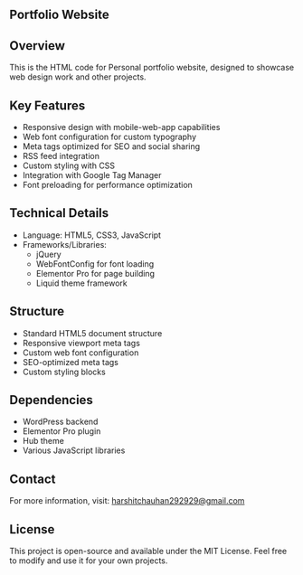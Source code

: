 ## Portfolio Website

## Overview
This is the HTML code for Personal portfolio website, designed to showcase web design work and other projects.

## Key Features
- Responsive design with mobile-web-app capabilities
- Web font configuration for custom typography
- Meta tags optimized for SEO and social sharing
- RSS feed integration
- Custom styling with CSS
- Integration with Google Tag Manager
- Font preloading for performance optimization

## Technical Details
- Language: HTML5, CSS3, JavaScript
- Frameworks/Libraries:
  - jQuery
  - WebFontConfig for font loading
  - Elementor Pro for page building
  - Liquid theme framework
  
## Structure
- Standard HTML5 document structure
- Responsive viewport meta tags
- Custom web font configuration
- SEO-optimized meta tags
- Custom styling blocks

## Dependencies
- WordPress backend
- Elementor Pro plugin
- Hub theme
- Various JavaScript libraries

## Contact
For more information, visit: harshitchauhan292929@gmail.com

## License
This project is open-source and available under the MIT License. Feel free to modify and use it for your own projects.

